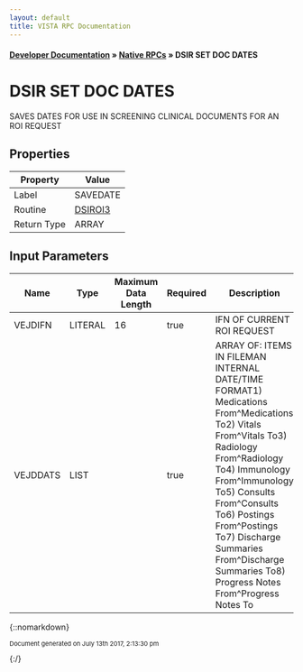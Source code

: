 ```yaml
---
layout: default
title: VISTA RPC Documentation
---
```


#### [Developer Documentation](../index) &#187; [Native RPCs](TableOfContents) &#187; DSIR SET DOC DATES<br/>
# DSIR SET DOC DATES

SAVES DATES FOR USE IN SCREENING CLINICAL DOCUMENTS FOR AN ROI REQUEST

## Properties

Property | Value
--- | ---
Label | SAVEDATE
Routine | [DSIROI3](http://code.osehra.org/dox/Routine_DSIROI3_source.html)
Return Type | ARRAY


## Input Parameters

Name | Type | Maximum Data Length | Required | Description
--- | --- | --- | --- | ---
VEJDIFN | LITERAL | 16 | true | IFN OF CURRENT ROI REQUEST
VEJDDATS | LIST |  | true | ARRAY OF:   ITEMS IN FILEMAN INTERNAL DATE/TIME FORMAT1) Medications From^Medications To2) Vitals From^Vitals To3) Radiology From^Radiology To4) Immunology From^Immunology To5) Consults From^Consults To6) Postings From^Postings To7) Discharge Summaries From^Discharge Summaries To8) Progress Notes From^Progress Notes To



{::nomarkdown} <br/><p style="font-size: 11px">Document generated on July 13th 2017, 2:13:30 pm</p>{:/}
